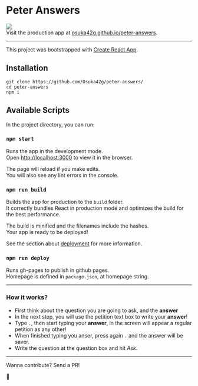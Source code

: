 # Peter Answers

![](public/peter-answers.gif)<br>
Visit the production app at [osuka42g.github.io/peter-answers](https://osuka42g.github.io/peter-answers/).

---
This project was bootstrapped with [Create React App](https://github.com/facebook/create-react-app).

## Installation
```
git clone https://github.com/Osuka42g/peter-answers/
cd peter-answers
npm i
```


## Available Scripts

In the project directory, you can run:

### `npm start`

Runs the app in the development mode.<br>
Open [http://localhost:3000](http://localhost:3000) to view it in the browser.

The page will reload if you make edits.<br>
You will also see any lint errors in the console.

### `npm run build`

Builds the app for production to the `build` folder.<br>
It correctly bundles React in production mode and optimizes the build for the best performance.

The build is minified and the filenames include the hashes.<br>
Your app is ready to be deployed!

See the section about [deployment](https://facebook.github.io/create-react-app/docs/deployment) for more information.

### `npm run deploy`

Runs gh-pages to publish in github pages.<br>
Homepage is defined in `package.json`, at homepage string.

---
### How it works?
- First think about the question you are going to ask, and the __answer__<br>
- In the next step, you will use the petition text box to write your __answer__!<br>
- Type `.`, then start typing your __answer__, in the screen will appear a regular petition as any other!<br>
- When finished typing you anser, press again `.` and the answer will be saver.<br>
- Write the question at the question box and hit _Ask_.


---
Wanna contribute? Send a PR!

👻
